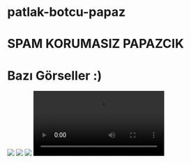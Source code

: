 # patlak-botcu-papaz

# SPAM KORUMASIZ PAPAZCIK

 # Bazı Görseller :)  

<img  src="https://cdn.discordapp.com/attachments/1181682031986487387/1198114695039688784/image.png?ex=65bdba43&is=65ab4543&hm=bf320a55868b1aea33e3a1d2bc81018239586621e57ea8ac9da6fad0aadf432b&">
<img  src="https://cdn.discordapp.com/attachments/1195510888577388675/1198115919059243048/image.png?ex=65bdbb67&is=65ab4667&hm=24f9dd3375d36e598e07c22fd606b79cada0fef491c889535b392e611e801767&">
<img  src="https://cdn.discordapp.com/attachments/1195510888577388675/1198116516013559888/image.png?ex=65bdbbf5&is=65ab46f5&hm=ef300f080ff39eba1777acbe4dadbeb6f5c2abb3b65466c8450b3b380914c0e7&">
<video  src="https://youtu.be/kjmBEkjiQUM?si=L6PwY96omGkXULRS">
 # İletişim

- [Discord Profilim](https://discord.com/users/835405542985433118)
